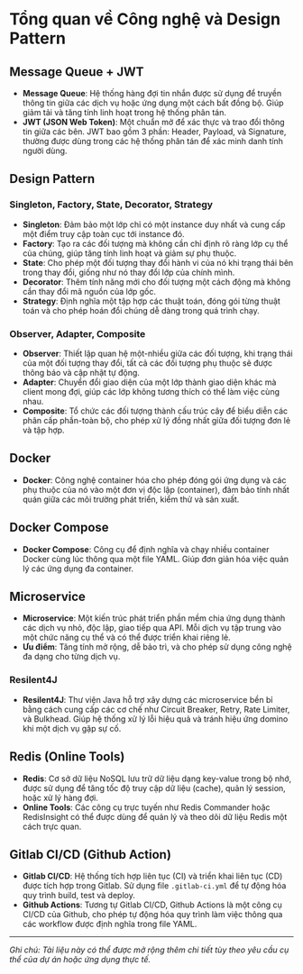 # Tổng quan về Công nghệ và Design Pattern

## Message Queue + JWT
- **Message Queue**: Hệ thống hàng đợi tin nhắn được sử dụng để truyền thông tin giữa các dịch vụ hoặc ứng dụng một cách bất đồng bộ. Giúp giảm tải và tăng tính linh hoạt trong hệ thống phân tán.
- **JWT (JSON Web Token)**: Một chuẩn mở để xác thực và trao đổi thông tin giữa các bên. JWT bao gồm 3 phần: Header, Payload, và Signature, thường được dùng trong các hệ thống phân tán để xác minh danh tính người dùng.

## Design Pattern
### Singleton, Factory, State, Decorator, Strategy
- **Singleton**: Đảm bảo một lớp chỉ có một instance duy nhất và cung cấp một điểm truy cập toàn cục tới instance đó.
- **Factory**: Tạo ra các đối tượng mà không cần chỉ định rõ ràng lớp cụ thể của chúng, giúp tăng tính linh hoạt và giảm sự phụ thuộc.
- **State**: Cho phép một đối tượng thay đổi hành vi của nó khi trạng thái bên trong thay đổi, giống như nó thay đổi lớp của chính mình.
- **Decorator**: Thêm tính năng mới cho đối tượng một cách động mà không cần thay đổi mã nguồn của lớp gốc.
- **Strategy**: Định nghĩa một tập hợp các thuật toán, đóng gói từng thuật toán và cho phép hoán đổi chúng dễ dàng trong quá trình chạy.

### Observer, Adapter, Composite
- **Observer**: Thiết lập quan hệ một-nhiều giữa các đối tượng, khi trạng thái của một đối tượng thay đổi, tất cả các đối tượng phụ thuộc sẽ được thông báo và cập nhật tự động.
- **Adapter**: Chuyển đổi giao diện của một lớp thành giao diện khác mà client mong đợi, giúp các lớp không tương thích có thể làm việc cùng nhau.
- **Composite**: Tổ chức các đối tượng thành cấu trúc cây để biểu diễn các phân cấp phần-toàn bộ, cho phép xử lý đồng nhất giữa đối tượng đơn lẻ và tập hợp.

## Docker
- **Docker**: Công nghệ container hóa cho phép đóng gói ứng dụng và các phụ thuộc của nó vào một đơn vị độc lập (container), đảm bảo tính nhất quán giữa các môi trường phát triển, kiểm thử và sản xuất.

## Docker Compose
- **Docker Compose**: Công cụ để định nghĩa và chạy nhiều container Docker cùng lúc thông qua một file YAML. Giúp đơn giản hóa việc quản lý các ứng dụng đa container.

## Microservice
- **Microservice**: Một kiến trúc phát triển phần mềm chia ứng dụng thành các dịch vụ nhỏ, độc lập, giao tiếp qua API. Mỗi dịch vụ tập trung vào một chức năng cụ thể và có thể được triển khai riêng lẻ.
- **Ưu điểm**: Tăng tính mở rộng, dễ bảo trì, và cho phép sử dụng công nghệ đa dạng cho từng dịch vụ.

### Resilent4J
- **Resilent4J**: Thư viện Java hỗ trợ xây dựng các microservice bền bỉ bằng cách cung cấp các cơ chế như Circuit Breaker, Retry, Rate Limiter, và Bulkhead. Giúp hệ thống xử lý lỗi hiệu quả và tránh hiệu ứng domino khi một dịch vụ gặp sự cố.

## Redis (Online Tools)
- **Redis**: Cơ sở dữ liệu NoSQL lưu trữ dữ liệu dạng key-value trong bộ nhớ, được sử dụng để tăng tốc độ truy cập dữ liệu (cache), quản lý session, hoặc xử lý hàng đợi.
- **Online Tools**: Các công cụ trực tuyến như Redis Commander hoặc RedisInsight có thể được dùng để quản lý và theo dõi dữ liệu Redis một cách trực quan.

## Gitlab CI/CD (Github Action)
- **Gitlab CI/CD**: Hệ thống tích hợp liên tục (CI) và triển khai liên tục (CD) được tích hợp trong Gitlab. Sử dụng file `.gitlab-ci.yml` để tự động hóa quy trình build, test và deploy.
- **Github Actions**: Tương tự Gitlab CI/CD, Github Actions là một công cụ CI/CD của Github, cho phép tự động hóa quy trình làm việc thông qua các workflow được định nghĩa trong file YAML.

---

*Ghi chú: Tài liệu này có thể được mở rộng thêm chi tiết tùy theo yêu cầu cụ thể của dự án hoặc ứng dụng thực tế.*